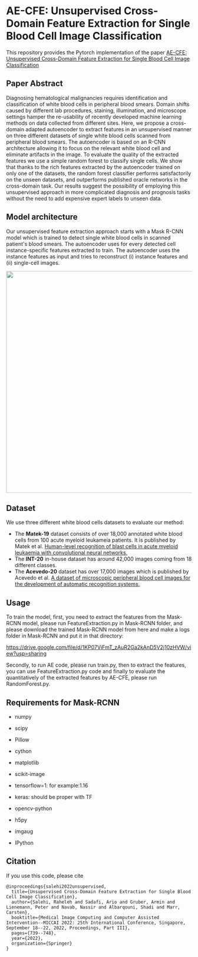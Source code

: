 # AE-CFE: Unsupervised Cross-Domain Feature Extraction for Single Blood Cell Image Classification
This repository provides the Pytorch implementation of the paper [AE-CFE: Unsupervised Cross-Domain Feature Extraction for Single Blood Cell Image Classification](https://link.springer.com/chapter/10.1007/978-3-031-16437-8_71)
## Paper Abstract
Diagnosing hematological malignancies requires identification and classification of white blood cells in peripheral blood smears. Domain shifts caused by different lab procedures, staining, illumination, and microscope settings hamper the re-usability of recently developed machine learning methods on data collected from different sites.
Here, we propose a cross-domain adapted autoencoder to extract features in an unsupervised manner on three different datasets of single white blood cells scanned from peripheral blood smears. The autoencoder is based on an R-CNN architecture allowing it to focus on the relevant white blood cell and eliminate artifacts in the image. To evaluate the quality of the extracted features we use a simple random forest to classify single cells. We show that thanks to the rich features extracted by the autoencoder trained on only one of the datasets, the random forest classifier performs satisfactorily on the unseen datasets, and outperforms published oracle networks in the cross-domain task. Our results suggest the possibility of employing this unsupervised approach in more complicated diagnosis and prognosis tasks without the need to add expensive expert labels to unseen data.
## Model architecture
Our unsupervised feature extraction approach starts with a Mask R-CNN model which is trained to detect single white blood cells in scanned patient's blood smears. The autoencoder uses for every detected cell instance-specific features extracted to train. The autoencoder uses the instance features as input and tries to reconstruct (i) instance features and (ii) single-cell images.
<p align="center">
<img src="Figure/AE-CFE.jpg"  width="600" />
</p>

## Dataset

We use three different white blood cells datasets to evaluate our method:
<ul>
  <li> 
    The <strong>Matek-19</strong> dataset consists of over 18,000 annotated white blood cells from 100 acute myeloid leukameia patients. It is published by Matek et al. <a href="https://www.nature.com/articles/s42256-019-0101-9">Human-level recognition of blast cells in acute myeloid leukaemia with convolutional neural networks.</a>
  </li>
  <li>
     The <strong>INT-20</strong> in-house dataset has around 42,000 images coming from 18 different classes.
  </li>
  <li>
    The <strong>Acevedo-20</strong> dataset has over 17,000 images which is published by Acevedo et al. <a href="https://www.data-in-brief.com/article/S2352-3409(20)30368-1/fulltext">A dataset of microscopic peripheral blood cell images for the development of automatic recognition systems.</a>
  </li>

</ul>

## Usage

To train the model, first, you need to extract the features from the Mask-RCNN model, please run FeatureExtraction.py in Mask-RCNN folder, and please download the trained Mask-RCNN model from here and make a logs folder in Mask-RCNN and put it in that directory:

https://drive.google.com/file/d/1KP07ViFmT_zAuR2Ga2kAnD5V2j10zHVW/view?usp=sharing

Secondly, to run AE code, please run train.py, then to extract the features, you can use FeatureExtraction.py code and finally to evaluate the quantitatively of the extracted features by AE-CFE, please run RandomForest.py.

## Requirements for Mask-RCNN
<ul>
  <li> 
    numpy
     </li>
</ul>
<ul>
  <li> 
    scipy
    </li>
</ul>
<ul>
  <li> 
    Pillow
    </li>
</ul>
<ul>
  <li> 
    cython
    </li>
</ul>
<ul>
  <li> 
    matplotlib
    </li>
</ul>
<ul>
  <li> 
    scikit-image
    </li>
</ul>
<ul>
  <li> 
    tensorflow=1: for example:1.16 
    </li>
</ul>
<ul>
  <li> 
    keras: should be proper with TF
    </li>
</ul>
<ul>
  <li> 
    opencv-python
    </li>
</ul>
<ul>
  <li> 
    h5py
    </li>
</ul>
<ul>
  <li> 
    imgaug
    </li>
</ul>
<ul>
  <li> 
    IPython
    </li>
</ul>

## Citation

If you use this code, please cite
```
@inproceedings{salehi2022unsupervised,
  title={Unsupervised Cross-Domain Feature Extraction for Single Blood Cell Image Classification},
  author={Salehi, Raheleh and Sadafi, Ario and Gruber, Armin and Lienemann, Peter and Navab, Nassir and Albarqouni, Shadi and Marr, Carsten},
  booktitle={Medical Image Computing and Computer Assisted Intervention--MICCAI 2022: 25th International Conference, Singapore, September 18--22, 2022, Proceedings, Part III},
  pages={739--748},
  year={2022},
  organization={Springer}
}
```





